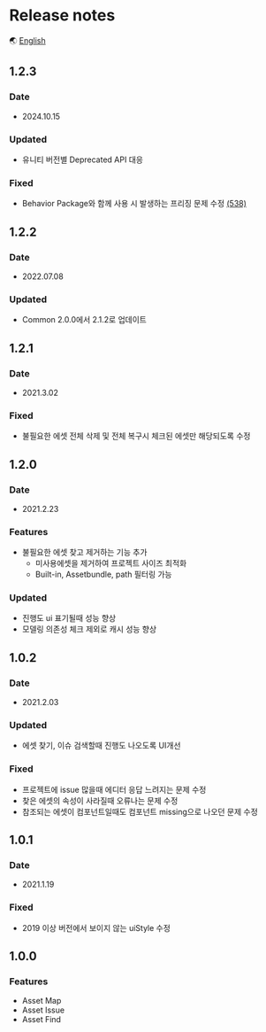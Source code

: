 # Release notes

🌏 [English](ReleaseNotes.en.md)

## 1.2.3

### Date

* 2024.10.15

### Updated

* 유니티 버전별 Deprecated API 대응

### Fixed

* Behavior Package와 함께 사용 시 발생하는 프리징 문제 수정 [(538)](https://github.com/nhn/gpm.unity/issues/538)

## 1.2.2

### Date

* 2022.07.08

### Updated
* Common 2.0.0에서 2.1.2로 업데이트

## 1.2.1

### Date

* 2021.3.02

### Fixed
* 불필요한 에셋 전체 삭제 및 전체 복구시 체크된 에셋만 해당되도록 수정

## 1.2.0

### Date

* 2021.2.23

### Features

* 불필요한 에셋 찾고 제거하는 기능 추가
    * 미사용에셋을 제거하여 프로젝트 사이즈 최적화
    * Built-in, Assetbundle, path 필터링 가능

### Updated

* 진행도 ui 표기될때 성능 향상
* 모델링 의존성 체크 제외로 캐시 성능 향상
 
## 1.0.2

### Date

* 2021.2.03

### Updated

* 에셋 찾기, 이슈 검색할때 진행도 나오도록 UI개선
 
### Fixed

* 프로젝트에 issue 많을때 에디터 응답 느려지는 문제 수정
* 찾은 에셋의 속성이 사라질때 오류나는 문제 수정
* 참조되는 에셋이 컴포넌트일때도 컴포넌트 missing으로 나오던 문제 수정

## 1.0.1

### Date

* 2021.1.19

### Fixed

* 2019 이상 버전에서 보이지 않는 uiStyle 수정

## 1.0.0

### Features

* Asset Map
* Asset Issue
* Asset Find
